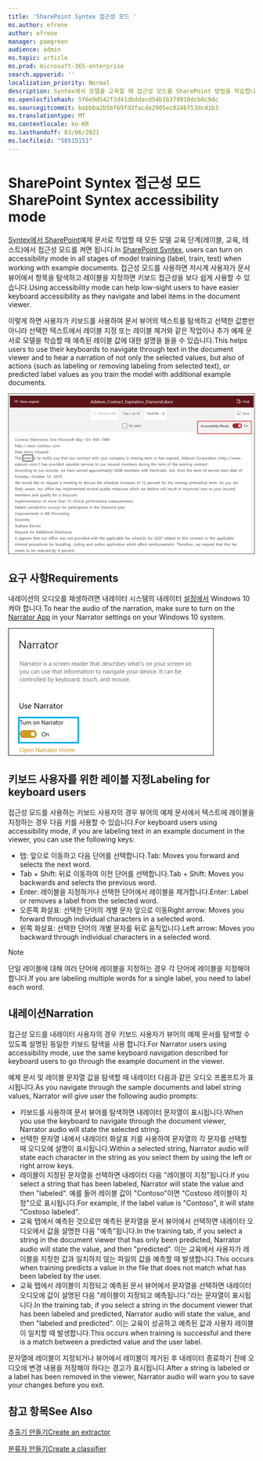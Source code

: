 ```yaml
---
title: 'SharePoint Syntex 접근성 모드 '
ms.author: efrene
author: efrene
manager: pamgreen
audience: admin
ms.topic: article
ms.prod: microsoft-365-enterprise
search.appverid: ''
localization_priority: Normal
description: Syntex에서 모델을 교육할 때 접근성 모드를 SharePoint 방법을 학습합니다.
ms.openlocfilehash: 5f6e9d542f3d41dbddacd54b1b379910dcb0c9dc
ms.sourcegitcommit: babbba2b5bf69fd3facde2905ec024b753dcd1b3
ms.translationtype: MT
ms.contentlocale: ko-KR
ms.lasthandoff: 03/06/2021
ms.locfileid: "50515151"
---
```

# <a name="sharepoint-syntex-accessibility-mode"></a><span data-ttu-id="7fe4d-103">SharePoint Syntex 접근성 모드</span><span class="sxs-lookup"><span data-stu-id="7fe4d-103">SharePoint Syntex accessibility mode</span></span>

<span data-ttu-id="7fe4d-104">[Syntex에서 SharePoint](index.md)예제 문서로 작업할 때 모든 모델 교육 단계(레이블, 교육, 테스트)에서 접근성 모드를 켜면 됩니다.</span><span class="sxs-lookup"><span data-stu-id="7fe4d-104">In [SharePoint Syntex](index.md), users can turn on accessibility mode in all stages of model training (label, train, test) when working with example documents.</span></span> <span data-ttu-id="7fe4d-105">접근성 모드를 사용하면 저시계 사용자가 문서 뷰어에서 항목을 탐색하고 레이블을 지정하면 키보드 접근성을 보다 쉽게 사용할 수 있습니다.</span><span class="sxs-lookup"><span data-stu-id="7fe4d-105">Using accessibility mode can help low-sight users to have easier keyboard accessibility as they navigate and label items in the document viewer.</span></span>

<span data-ttu-id="7fe4d-106">이렇게 하면 사용자가 키보드를 사용하여 문서 뷰어의 텍스트를 탐색하고 선택한 값뿐만 아니라 선택한 텍스트에서 레이블 지정 또는 레이블 제거와 같은 작업이나 추가 예제 문서로 모델을 학습할 때 예측된 레이블 값에 대한 설명을 들을 수 있습니다.</span><span class="sxs-lookup"><span data-stu-id="7fe4d-106">This helps users to use their keyboards to navigate through text in the document viewer and to hear a narration of not only the selected values, but also of actions (such as labeling or removing labeling from selected text), or predicted label values as you train the model with additional example documents.</span></span> 


![접근성 모드](../media/content-understanding/accessibility-mode.png)

## <a name="requirements"></a><span data-ttu-id="7fe4d-108">요구 사항</span><span class="sxs-lookup"><span data-stu-id="7fe4d-108">Requirements</span></span>

<span data-ttu-id="7fe4d-109">내레이션의 오디오를 재생하려면 내레이터 시스템의 내레이터 [설정에서](https://support.microsoft.com/windows/complete-guide-to-narrator-e4397a0d-ef4f-b386-d8ae-c172f109bdb1) Windows 10 켜야 합니다.</span><span class="sxs-lookup"><span data-stu-id="7fe4d-109">To hear the audio of the narration, make sure to turn on the [Narrator App](https://support.microsoft.com/windows/complete-guide-to-narrator-e4397a0d-ef4f-b386-d8ae-c172f109bdb1) in your Narrator settings on your Windows 10 system.</span></span>

![설정 내레이터](../media/content-understanding/narrator-settings.png)

## <a name="labeling-for-keyboard-users"></a><span data-ttu-id="7fe4d-111">키보드 사용자를 위한 레이블 지정</span><span class="sxs-lookup"><span data-stu-id="7fe4d-111">Labeling for keyboard users</span></span>

<span data-ttu-id="7fe4d-112">접근성 모드를 사용하는 키보드 사용자의 경우 뷰어의 예제 문서에서 텍스트에 레이블을 지정하는 경우 다음 키를 사용할 수 있습니다.</span><span class="sxs-lookup"><span data-stu-id="7fe4d-112">For keyboard users using accessibility mode, if you are labeling text in an example document in the viewer, you can use the following keys:</span></span>

- <span data-ttu-id="7fe4d-113">탭: 앞으로 이동하고 다음 단어를 선택합니다.</span><span class="sxs-lookup"><span data-stu-id="7fe4d-113">Tab: Moves you forward and selects the next word.</span></span>
- <span data-ttu-id="7fe4d-114">Tab + Shift: 뒤로 이동하여 이전 단어를 선택합니다.</span><span class="sxs-lookup"><span data-stu-id="7fe4d-114">Tab + Shift: Moves you backwards and selects the previous word.</span></span>
- <span data-ttu-id="7fe4d-115">Enter: 레이블을 지정하거나 선택한 단어에서 레이블을 제거합니다.</span><span class="sxs-lookup"><span data-stu-id="7fe4d-115">Enter: Label or removes a label from the selected word.</span></span>
- <span data-ttu-id="7fe4d-116">오른쪽 화살표: 선택한 단어의 개별 문자 앞으로 이동</span><span class="sxs-lookup"><span data-stu-id="7fe4d-116">Right arrow: Moves you forward through individual characters in a selected word.</span></span>
- <span data-ttu-id="7fe4d-117">왼쪽 화살표: 선택한 단어의 개별 문자를 뒤로 움직입니다.</span><span class="sxs-lookup"><span data-stu-id="7fe4d-117">Left arrow: Moves you backward through individual characters in a selected word.</span></span>

> [!NOTE]
> <span data-ttu-id="7fe4d-118">단일 레이블에 대해 여러 단어에 레이블을 지정하는 경우 각 단어에 레이블을 지정해야 합니다.</span><span class="sxs-lookup"><span data-stu-id="7fe4d-118">If you are labeling multiple words for a single label, you need to label each word.</span></span>


## <a name="narration"></a><span data-ttu-id="7fe4d-119">내레이션</span><span class="sxs-lookup"><span data-stu-id="7fe4d-119">Narration</span></span>

<span data-ttu-id="7fe4d-120">접근성 모드를 내레이터 사용자의 경우 키보드 사용자가 뷰어의 예제 문서를 탐색할 수 있도록 설명된 동일한 키보드 탐색을 사용 합니다.</span><span class="sxs-lookup"><span data-stu-id="7fe4d-120">For Narrator users using accessibility mode, use the same keyboard navigation described for keyboard users to go through the example document in the viewer.</span></span>

<span data-ttu-id="7fe4d-121">예제 문서 및 레이블 문자열 값을 탐색할 때 내레이터 다음과 같은 오디오 프롬프트가 표시됩니다.</span><span class="sxs-lookup"><span data-stu-id="7fe4d-121">As you navigate through the sample documents and label string values, Narrator will give user the following audio prompts:</span></span>

- <span data-ttu-id="7fe4d-122">키보드를 사용하여 문서 뷰어를 탐색하면 내레이터 문자열이 표시됩니다.</span><span class="sxs-lookup"><span data-stu-id="7fe4d-122">When you use the keyboard to navigate through the document viewer, Narrator audio will state the selected string.</span></span>
- <span data-ttu-id="7fe4d-123">선택한 문자열 내에서 내레이터 화살표 키를 사용하여 문자열의 각 문자를 선택할 때 오디오에 설명이 표시됩니다.</span><span class="sxs-lookup"><span data-stu-id="7fe4d-123">Within a selected string, Narrator audio will state each character in the string as you select them by using the left or right arrow keys.</span></span>
- <span data-ttu-id="7fe4d-124">레이블이 지정된 문자열을 선택하면 내레이터 다음 "레이블이 지정"됩니다.</span><span class="sxs-lookup"><span data-stu-id="7fe4d-124">If you select a string that has been labeled, Narrator will state the value and then "labeled".</span></span>  <span data-ttu-id="7fe4d-125">예를 들어 레이블 값이 "Contoso"이면 "Costoso 레이블이 지정"으로 표시됩니다.</span><span class="sxs-lookup"><span data-stu-id="7fe4d-125">For example, if the label value is "Contoso", it will state "Costoso labeled".</span></span> 
- <span data-ttu-id="7fe4d-126">교육 탭에서 예측된 것으로만 예측된 문자열을 문서 뷰어에서 선택하면 내레이터 오디오에서 값을 설명한 다음 "예측"됩니다.</span><span class="sxs-lookup"><span data-stu-id="7fe4d-126">In the training tab, if you select a string in the document viewer that has only been predicted, Narrator audio will state the value, and then "predicted".</span></span> <span data-ttu-id="7fe4d-127">이는 교육에서 사용자가 레이블을 지정한 값과 일치하지 않는 파일의 값을 예측할 때 발생합니다.</span><span class="sxs-lookup"><span data-stu-id="7fe4d-127">This occurs when training predicts a value in the file that does not match what has been labeled by the user.</span></span>
- <span data-ttu-id="7fe4d-128">교육 탭에서 레이블이 지정되고 예측된 문서 뷰어에서 문자열을 선택하면 내레이터 오디오에 값이 설명된 다음 "레이블이 지정되고 예측됩니다."라는 문자열이 표시됩니다.</span><span class="sxs-lookup"><span data-stu-id="7fe4d-128">In the training tab, if you select a string in the document viewer that has been labeled and predicted, Narrator audio will state the value, and then "labeled and predicted".</span></span> <span data-ttu-id="7fe4d-129">이는 교육이 성공하고 예측된 값과 사용자 레이블이 일치할 때 발생합니다.</span><span class="sxs-lookup"><span data-stu-id="7fe4d-129">This occurs when training is successful and there is a match between a predicted value and the user label.</span></span>



<span data-ttu-id="7fe4d-130">문자열에 레이블이 지정되거나 뷰어에서 레이블이 제거된 후 내레이터 종료하기 전에 오디오에 변경 내용을 저장해야 하다는 경고가 표시됩니다.</span><span class="sxs-lookup"><span data-stu-id="7fe4d-130">After a string is labeled or a label has been removed in the viewer, Narrator audio will warn you to save your changes before you exit.</span></span>

## <a name="see-also"></a><span data-ttu-id="7fe4d-131">참고 항목</span><span class="sxs-lookup"><span data-stu-id="7fe4d-131">See Also</span></span>

[<span data-ttu-id="7fe4d-132">추출기 만들기</span><span class="sxs-lookup"><span data-stu-id="7fe4d-132">Create an extractor</span></span>](create-an-extractor.md)</br>

[<span data-ttu-id="7fe4d-133">분류자 만들기</span><span class="sxs-lookup"><span data-stu-id="7fe4d-133">Create a classifier</span></span>](create-a-classifier.md)</br>










 


  
  



